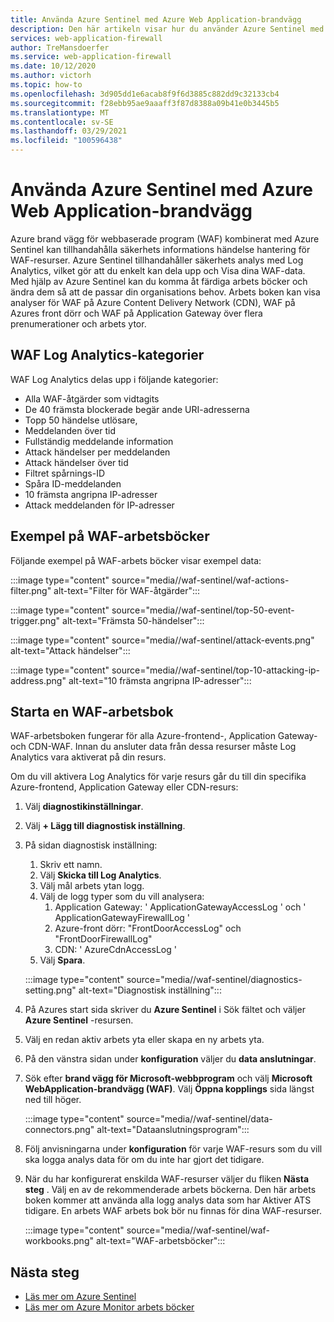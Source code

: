 ```yaml
---
title: Använda Azure Sentinel med Azure Web Application-brandvägg
description: Den här artikeln visar hur du använder Azure Sentinel med brand vägg för Azure Web Application (WAF)
services: web-application-firewall
author: TreMansdoerfer
ms.service: web-application-firewall
ms.date: 10/12/2020
ms.author: victorh
ms.topic: how-to
ms.openlocfilehash: 3d905dd1e6acab8f9f6d3885c882dd9c32133cb4
ms.sourcegitcommit: f28ebb95ae9aaaff3f87d8388a09b41e0b3445b5
ms.translationtype: MT
ms.contentlocale: sv-SE
ms.lasthandoff: 03/29/2021
ms.locfileid: "100596438"
---
```

# <a name="using-azure-sentinel-with-azure-web-application-firewall"></a>Använda Azure Sentinel med Azure Web Application-brandvägg

Azure brand vägg för webbaserade program (WAF) kombinerat med Azure Sentinel kan tillhandahålla säkerhets informations händelse hantering för WAF-resurser. Azure Sentinel tillhandahåller säkerhets analys med Log Analytics, vilket gör att du enkelt kan dela upp och Visa dina WAF-data. Med hjälp av Azure Sentinel kan du komma åt färdiga arbets böcker och ändra dem så att de passar din organisations behov. Arbets boken kan visa analyser för WAF på Azure Content Delivery Network (CDN), WAF på Azures front dörr och WAF på Application Gateway över flera prenumerationer och arbets ytor.

## <a name="waf-log-analytics-categories"></a>WAF Log Analytics-kategorier

WAF Log Analytics delas upp i följande kategorier:  

- Alla WAF-åtgärder som vidtagits 
- De 40 främsta blockerade begär ande URI-adresserna 
- Topp 50 händelse utlösare,  
- Meddelanden över tid 
- Fullständig meddelande information 
- Attack händelser per meddelanden  
- Attack händelser över tid 
- Filtret spårnings-ID 
- Spåra ID-meddelanden 
- 10 främsta angripna IP-adresser 
- Attack meddelanden för IP-adresser 

## <a name="waf-workbook-examples"></a>Exempel på WAF-arbetsböcker

Följande exempel på WAF-arbets böcker visar exempel data:

:::image type="content" source="media//waf-sentinel/waf-actions-filter.png" alt-text="Filter för WAF-åtgärder":::

:::image type="content" source="media//waf-sentinel/top-50-event-trigger.png" alt-text="Främsta 50-händelser":::

:::image type="content" source="media//waf-sentinel/attack-events.png" alt-text="Attack händelser":::

:::image type="content" source="media//waf-sentinel/top-10-attacking-ip-address.png" alt-text="10 främsta angripna IP-adresser":::

## <a name="launch-a-waf-workbook"></a>Starta en WAF-arbetsbok

WAF-arbetsboken fungerar för alla Azure-frontend-, Application Gateway-och CDN-WAF. Innan du ansluter data från dessa resurser måste Log Analytics vara aktiverat på din resurs. 

Om du vill aktivera Log Analytics för varje resurs går du till din specifika Azure-frontend, Application Gateway eller CDN-resurs:

1. Välj **diagnostikinställningar**.
2. Välj **+ Lägg till diagnostisk inställning**. 
3. På sidan diagnostisk inställning:
   1. Skriv ett namn. 
   1. Välj **Skicka till Log Analytics**. 
   1. Välj mål arbets ytan logg. 
   1. Välj de logg typer som du vill analysera:
      1. Application Gateway: ' ApplicationGatewayAccessLog ' och ' ApplicationGatewayFirewallLog '
      1. Azure-front dörr: "FrontDoorAccessLog" och "FrontDoorFirewallLog"
      1. CDN: ' AzureCdnAccessLog '
   1. Välj **Spara**.

   :::image type="content" source="media//waf-sentinel/diagnostics-setting.png" alt-text="Diagnostisk inställning":::

4. På Azures start sida skriver du **Azure Sentinel** i Sök fältet och väljer **Azure Sentinel** -resursen. 
2. Välj en redan aktiv arbets yta eller skapa en ny arbets yta. 
3. På den vänstra sidan under **konfiguration** väljer du **data anslutningar**.
4. Sök efter **brand vägg för Microsoft-webbprogram** och välj **Microsoft WebApplication-brandvägg (WAF)**. Välj **Öppna kopplings** sida längst ned till höger.

   :::image type="content" source="media//waf-sentinel/data-connectors.png" alt-text="Dataanslutningsprogram":::

8. Följ anvisningarna under **konfiguration** för varje WAF-resurs som du vill ska logga analys data för om du inte har gjort det tidigare.
6. När du har konfigurerat enskilda WAF-resurser väljer du fliken **Nästa steg** . Välj en av de rekommenderade arbets böckerna. Den här arbets boken kommer att använda alla logg analys data som har Aktiver ATS tidigare. En arbets WAF arbets bok bör nu finnas för dina WAF-resurser.

   :::image type="content" source="media//waf-sentinel/waf-workbooks.png" alt-text="WAF-arbetsböcker":::


## <a name="next-steps"></a>Nästa steg

- [Läs mer om Azure Sentinel](../sentinel/overview.md)
- [Läs mer om Azure Monitor arbets böcker](../azure-monitor/visualize/workbooks-overview.md)
